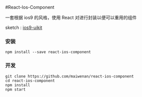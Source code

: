#React-Ios-Component

一套根据 ios9 的风格，使用 React 对进行封装以便可以重用的组件

sketch : [ios9-uikit](https://github.com/philipamour/ios9-uikit)

### 安装
```
npm install --save react-ios-component
```

### 开发

```
git clone https://github.com/maiwenan/react-ios-component
cd react-ios-component
npm install
npm start
```